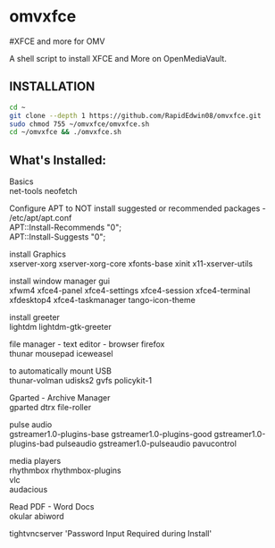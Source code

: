 # omvxfce
#XFCE and more for OMV 

A shell script to install XFCE and More on OpenMediaVault.  

## INSTALLATION
```bash
cd ~
git clone --depth 1 https://github.com/RapidEdwin08/omvxfce.git
sudo chmod 755 ~/omvxfce/omvxfce.sh
cd ~/omvxfce && ./omvxfce.sh
```

## What's Installed:  

Basics  
net-tools neofetch  

Configure APT to NOT install suggested or recommended packages - /etc/apt/apt.conf  
APT::Install-Recommends "0";  
APT::Install-Suggests "0";  

install Graphics  
xserver-xorg xserver-xorg-core xfonts-base xinit x11-xserver-utils  

install window manager gui  
xfwm4 xfce4-panel xfce4-settings xfce4-session xfce4-terminal xfdesktop4 xfce4-taskmanager tango-icon-theme  

install greeter   
lightdm lightdm-gtk-greeter  

file manager - text editor - browser firefox  
thunar mousepad iceweasel  

to automatically mount USB  
thunar-volman udisks2 gvfs policykit-1  

Gparted - Archive Manager  
gparted dtrx file-roller  

pulse audio  
gstreamer1.0-plugins-base gstreamer1.0-plugins-good gstreamer1.0-plugins-bad pulseaudio gstreamer1.0-pulseaudio pavucontrol  

media players  
rhythmbox rhythmbox-plugins  
vlc  
audacious  

Read PDF - Word Docs  
okular abiword  

tightvncserver 'Password Input Required during Install'  
